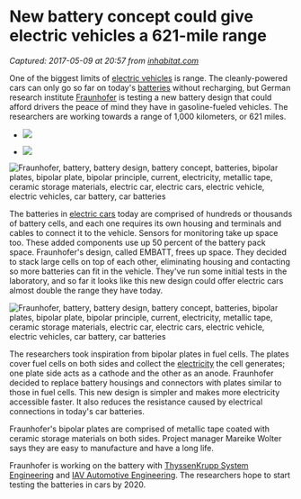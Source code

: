 # New battery concept could give electric vehicles a 621-mile range

_Captured: 2017-05-09 at 20:57 from [inhabitat.com](http://inhabitat.com/new-battery-concept-could-give-electric-vehicles-a-621-mile-range/)_

One of the biggest limits of [electric vehicles](http://inhabitat.com/tag/electric-vehicles/) is range. The cleanly-powered cars can only go so far on today's [batteries](http://inhabitat.com/tag/batteries/) without recharging, but German research institute [Fraunhofer](https://www.fraunhofer.de/en.html) is testing a new battery design that could afford drivers the peace of mind they have in gasoline-fueled vehicles. The researchers are working towards a range of 1,000 kilometers, or 621 miles.

  * ![](http://assets.inhabitat.com/wp-content/blogs.dir/1/files/2017/05/Electric-Car-New-Battery-Concept-120x120.jpg)

  * ![](http://assets.inhabitat.com/wp-content/blogs.dir/1/files/2017/05/Electric-Car-Charging-Full-Width-Tall-120x120.jpg)

![Fraunhofer, battery, battery design, battery concept, batteries, bipolar plates, bipolar plate, bipolar principle, current, electricity, metallic tape, ceramic storage materials, electric car, electric cars, electric vehicle, electric vehicles, car battery, car batteries](http://assets.inhabitat.com/wp-content/blogs.dir/1/files/2017/05/Electric-Car-Charging-889x594.jpg)

The batteries in [electric cars](http://inhabitat.com/tag/electric-cars/) today are comprised of hundreds or thousands of battery cells, and each one requires its own housing and terminals and cables to connect it to the vehicle. Sensors for monitoring take up space too. These added components use up 50 percent of the battery pack space. Fraunhofer's design, called EMBATT, frees up space. They decided to stack large cells on top of each other, eliminating housing and contacting so more batteries can fit in the vehicle. They've run some initial tests in the laboratory, and so far it looks like this new design could offer electric cars almost double the range they have today.

![Fraunhofer, battery, battery design, battery concept, batteries, bipolar plates, bipolar plate, bipolar principle, current, electricity, metallic tape, ceramic storage materials, electric car, electric cars, electric vehicle, electric vehicles, car battery, car batteries](http://assets.inhabitat.com/wp-content/blogs.dir/1/files/2017/05/Electric-Car-New-Battery-Concept-889x593.jpg)

The researchers took inspiration from bipolar plates in fuel cells. The plates cover fuel cells on both sides and collect the [electricity](http://inhabitat.com/tag/electricity/) the cell generates; one plate side acts as a cathode and the other as an anode. Fraunhofer decided to replace battery housings and connectors with plates similar to those in fuel cells. This new design is simpler and makes more electricity accessible faster. It also reduces the resistance caused by electrical connections in today's car batteries.

Fraunhofer's bipolar plates are comprised of metallic tape coated with ceramic storage materials on both sides. Project manager Mareike Wolter says they are easy to manufacture and have a long life.

Fraunhofer is working on the battery with [ThyssenKrupp System Engineering](http://www.thyssenkrupp-system-engineering.com/en/home.html) and [IAV Automotive Engineering](https://www.iav.com/us). The researchers hope to start testing the batteries in cars by 2020.
